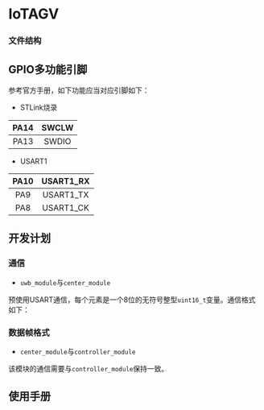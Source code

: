 # IoTAGV

### 文件结构



## GPIO多功能引脚

参考官方手册，如下功能应当对应引脚如下：

* STLink烧录

|   PA14   |    SWCLW  |
| :--: | :--: |
|   PA13   |   SWDIO   |

* USART1

|   PA10   | USART1_RX  |
| :--: | :--: |
|   PA9   |   USART1_TX   |
|   PA8   |   USART1_CK   |

## 开发计划

### 通信

* `uwb_module`与`center_module`

预使用USART通信，每个元素是一个8位的无符号整型`uint16_t`变量。通信格式如下：


### 数据帧格式



* `center_module`与`controller_module`

该模块的通信需要与`controller_module`保持一致。



## 使用手册
